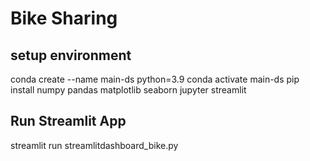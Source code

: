 # Bike Sharing
## setup environment
conda create --name main-ds python=3.9
conda activate main-ds
pip install numpy pandas matplotlib seaborn jupyter streamlit

## Run Streamlit App
streamlit run streamlitdashboard_bike.py
